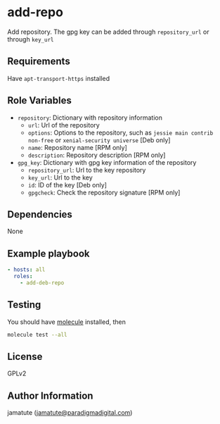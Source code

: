 # add-repo

Add repository. The gpg key can be added through `repository_url` or through
`key_url`

## Requirements

Have `apt-transport-https` installed

## Role Variables

* `repository`: Dictionary with repository information
  * `url`: Url of the repository
  * `options`: Options to the repository, such as `jessie main contrib non-free`
    or `xenial-security universe` [Deb only]
  * `name`: Repository name [RPM only]
  * `description`: Repository description [RPM only]
* `gpg_key`: Dictionary with gpg key information of the repository
  * `repository_url`: Url to the key repository
  * `key_url`: Url to the key
  * `id`: ID of the key [Deb only]
  * `gpgcheck`: Check the repository signature [RPM only]

## Dependencies

None

## Example playbook

```yaml
- hosts: all
  roles:
    - add-deb-repo
```

## Testing

You should have [molecule](https://github.com/metacloud/molecule) installed,
then
```bash
molecule test --all
```


## License

GPLv2

## Author Information
jamatute (jamatute@paradigmadigital.com)
